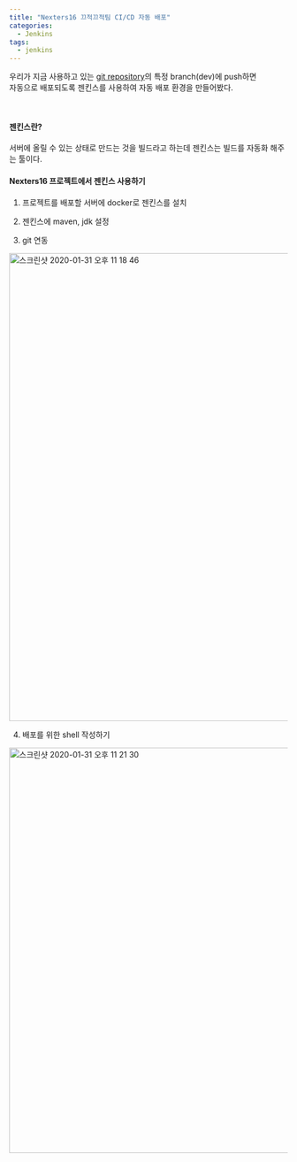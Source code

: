 ```yaml
---
title: "Nexters16 끄적끄적팀 CI/CD 자동 배포"  
categories:
  - Jenkins
tags:
  - jenkins
---   
```





우리가 지금 사용하고 있는 [git repository](https://github.com/NEXTERS16-phoneLetter/server)의 특정 branch(dev)에 push하면   
자동으로 배포되도록 젠킨스를 사용하여 자동 배포 환경을 만들어봤다.   

<br />

#### 젠킨스란?     
서버에 올릴 수 있는 상태로 만드는 것을 빌드라고 하는데 젠킨스는 빌드를 자동화 해주는 툴이다.     
 
#### Nexters16 프로젝트에서 젠킨스 사용하기   
1. 프로젝트를 배포할 서버에 docker로 젠킨스를 설치    
  
2. 젠킨스에 maven, jdk 설정     
  
3. git 연동   
<img width="846" alt="스크린샷 2020-01-31 오후 11 18 46" src="https://user-images.githubusercontent.com/33855307/73547058-9638db80-4481-11ea-81be-0a11980a1abe.png">  
  
4. 배포를 위한 shell 작성하기    
<img width="733" alt="스크린샷 2020-01-31 오후 11 21 30" src="https://user-images.githubusercontent.com/33855307/73547152-bcf71200-4481-11ea-8333-8a71db0ceca4.png">  

 
